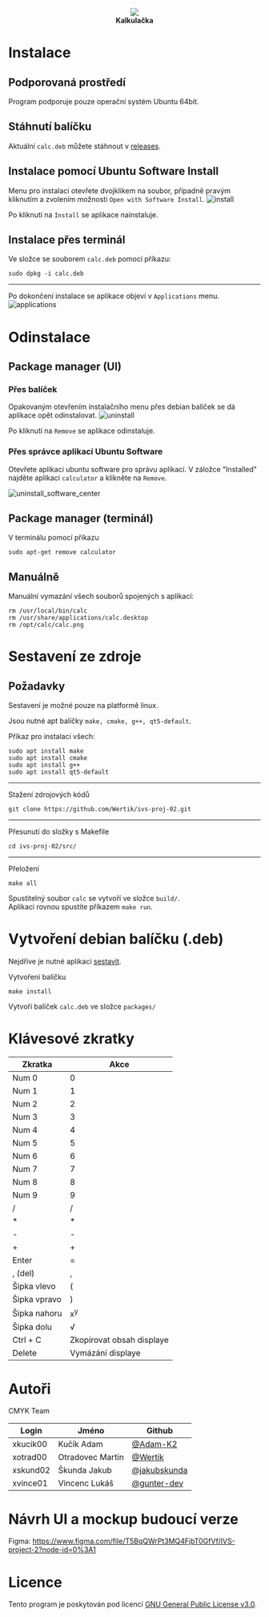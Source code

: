 <p align="center">
    <img src="./assets/icon/icon-128.png"><br />
    <b>Kalkulačka</b>
</p>

# Instalace

## Podporovaná prostředí

Program podporuje pouze operační systém Ubuntu 64bit.

## Stáhnutí balíčku

Aktuální ``calc.deb`` můžete stáhnout v [releases](https://github.com/Wertik/ivs-proj-02/releases).

## Instalace pomocí Ubuntu Software Install

Menu pro instalaci otevřete dvojklikem na soubor, případně pravým kliknutím a zvolením možnosti ``Open with Software Install``.
![install](assets/install_package.png)

Po kliknutí na ``Install`` se aplikace nainstaluje.

## Instalace přes terminál

Ve složce se souborem ``calc.deb`` pomocí příkazu:
```
sudo dpkg -i calc.deb
```

---
Po dokončení instalace se aplikace objeví v ``Applications`` menu. \
![applications](assets/applications.png)

# Odinstalace

## Package manager (UI)

### Přes balíček

Opakovaným otevřením instalačního menu přes debian balíček se dá aplikace opět odinstalovat.
![uninstall](assets/uninstall_package.png)

Po kliknutí na ``Remove`` se aplikace odinstaluje.

### Přes správce aplikací Ubuntu Software

Otevřete aplikaci ubuntu software pro správu aplikací.
V záložce "Installed" najděte aplikaci ``calculator`` a klikněte na ``Remove``.

![uninstall_software_center](assets/uninstall_software_center.png)

## Package manager (terminál)

V terminálu pomocí příkazu
```
sudo apt-get remove calculator
```

## Manuálně

Manuální vymazání všech souborů spojených s aplikací:
```
rm /usr/local/bin/calc
rm /usr/share/applications/calc.desktop
rm /opt/calc/calc.png
```

# Sestavení ze zdroje

## Požadavky

Sestavení je možné pouze na platformě linux.

Jsou nutné apt balíčky ``make, cmake, g++, qt5-default``.

Příkaz pro instalaci všech:
```
sudo apt install make
sudo apt install cmake
sudo apt install g++
sudo apt install qt5-default
```
---

Stažení zdrojových kódů
```
git clone https://github.com/Wertik/ivs-proj-02.git
```
---

Přesunutí do složky s Makefile
```
cd ivs-proj-02/src/
```
---

Přeložení
```
make all
```

Spustitelný soubor ``calc`` se vytvoří ve složce ``build/``. \
Aplikaci rovnou spustíte příkazem ```make run```.

# Vytvoření debian balíčku (.deb)

Nejdříve je nutné aplikaci [sestavit](#sestavení-ze-zdroje).

Vytvoření balíčku
```
make install
```
Vytvoří balíček ``calc.deb`` ve složce ``packages/``

# Klávesové zkratky

| Zkratka | Akce |
| -- | -- |
| Num 0 | 0 |
| Num 1 | 1 |
| Num 2 | 2 |
| Num 3 | 3 |
| Num 4 | 4 |
| Num 5 | 5 |
| Num 6 | 6 |
| Num 7 | 7 |
| Num 8 | 8 |
| Num 9 | 9 |
| / | / |
| * | * |
| - | - |
| + | + |
| Enter | = |
| , (del) | , |
| Šipka vlevo | ( |
| Šipka vpravo | ) |
| Šipka nahoru | x<sup>y</sup> |
| Šipka dolu | √ |
| Ctrl + C | Zkopírovat obsah displaye |
| Delete | Vymázání displaye |

# Autoři

CMYK Team

| Login | Jméno | Github |
|--|--|--|
| xkucik00 | Kučík Adam | [@Adam-K2](https://github.com/Adam-K2) |
| xotrad00 | Otradovec Martin | [@Wertik](https://github.com/Wertik) | 
| xskund02 | Škunda Jakub | [@jakubskunda](https://github.com/jakubskunda) |
| xvince01 | Vincenc Lukáš | [@gunter-dev](https://github.com/gunter-dev) |

# Návrh UI a mockup budoucí verze

Figma: https://www.figma.com/file/T5BqQWrPt3MQ4FjbT0GfVf/IVS-project-2?node-id=0%3A1

# Licence

Tento program je poskytován pod licencí [GNU General Public License v3.0](LICENSE).
